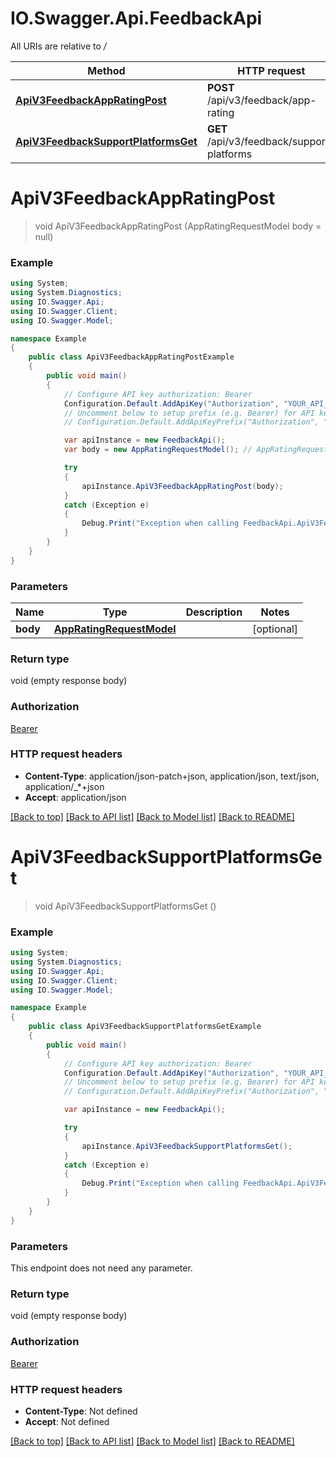 # IO.Swagger.Api.FeedbackApi

All URIs are relative to */*

Method | HTTP request | Description
------------- | ------------- | -------------
[**ApiV3FeedbackAppRatingPost**](FeedbackApi.md#apiv3feedbackappratingpost) | **POST** /api/v3/feedback/app-rating | 
[**ApiV3FeedbackSupportPlatformsGet**](FeedbackApi.md#apiv3feedbacksupportplatformsget) | **GET** /api/v3/feedback/support-platforms | 

<a name="apiv3feedbackappratingpost"></a>
# **ApiV3FeedbackAppRatingPost**
> void ApiV3FeedbackAppRatingPost (AppRatingRequestModel body = null)



### Example
```csharp
using System;
using System.Diagnostics;
using IO.Swagger.Api;
using IO.Swagger.Client;
using IO.Swagger.Model;

namespace Example
{
    public class ApiV3FeedbackAppRatingPostExample
    {
        public void main()
        {
            // Configure API key authorization: Bearer
            Configuration.Default.AddApiKey("Authorization", "YOUR_API_KEY");
            // Uncomment below to setup prefix (e.g. Bearer) for API key, if needed
            // Configuration.Default.AddApiKeyPrefix("Authorization", "Bearer");

            var apiInstance = new FeedbackApi();
            var body = new AppRatingRequestModel(); // AppRatingRequestModel |  (optional) 

            try
            {
                apiInstance.ApiV3FeedbackAppRatingPost(body);
            }
            catch (Exception e)
            {
                Debug.Print("Exception when calling FeedbackApi.ApiV3FeedbackAppRatingPost: " + e.Message );
            }
        }
    }
}
```

### Parameters

Name | Type | Description  | Notes
------------- | ------------- | ------------- | -------------
 **body** | [**AppRatingRequestModel**](AppRatingRequestModel.md)|  | [optional] 

### Return type

void (empty response body)

### Authorization

[Bearer](../README.md#Bearer)

### HTTP request headers

 - **Content-Type**: application/json-patch+json, application/json, text/json, application/_*+json
 - **Accept**: application/json

[[Back to top]](#) [[Back to API list]](../README.md#documentation-for-api-endpoints) [[Back to Model list]](../README.md#documentation-for-models) [[Back to README]](../README.md)
<a name="apiv3feedbacksupportplatformsget"></a>
# **ApiV3FeedbackSupportPlatformsGet**
> void ApiV3FeedbackSupportPlatformsGet ()



### Example
```csharp
using System;
using System.Diagnostics;
using IO.Swagger.Api;
using IO.Swagger.Client;
using IO.Swagger.Model;

namespace Example
{
    public class ApiV3FeedbackSupportPlatformsGetExample
    {
        public void main()
        {
            // Configure API key authorization: Bearer
            Configuration.Default.AddApiKey("Authorization", "YOUR_API_KEY");
            // Uncomment below to setup prefix (e.g. Bearer) for API key, if needed
            // Configuration.Default.AddApiKeyPrefix("Authorization", "Bearer");

            var apiInstance = new FeedbackApi();

            try
            {
                apiInstance.ApiV3FeedbackSupportPlatformsGet();
            }
            catch (Exception e)
            {
                Debug.Print("Exception when calling FeedbackApi.ApiV3FeedbackSupportPlatformsGet: " + e.Message );
            }
        }
    }
}
```

### Parameters
This endpoint does not need any parameter.

### Return type

void (empty response body)

### Authorization

[Bearer](../README.md#Bearer)

### HTTP request headers

 - **Content-Type**: Not defined
 - **Accept**: Not defined

[[Back to top]](#) [[Back to API list]](../README.md#documentation-for-api-endpoints) [[Back to Model list]](../README.md#documentation-for-models) [[Back to README]](../README.md)
